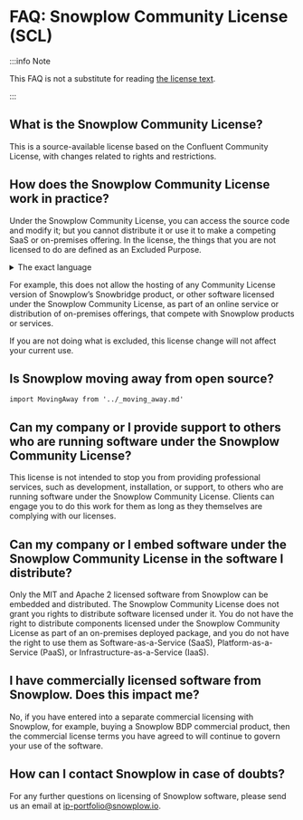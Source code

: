 # FAQ: Snowplow Community License (SCL)

:::info Note

This FAQ is not a substitute for reading [the license text](/community-license-1.0/).

:::

## What is the Snowplow Community License?

This is a source-available license based on the Confluent Community License, with changes related to rights and restrictions.

## How does the Snowplow Community License work in practice?

Under the Snowplow Community License, you can access the source code and modify it; but you cannot distribute it or use it to make a competing SaaS or on-premises offering. In the license, the things that you are not licensed to do are defined as an Excluded Purpose.

<details>
<summary>The exact language</summary>

For purposes of this Agreement, “Excluded Purpose” means making available any on-premises or distributed software product, software-as-a-service, platform-as-a-service, infrastructure-as-a-service, or another similar online service, that competes with any Snowplow products or services that Snowplow or any of its affiliates provide using the Software.

</details>

For example, this does not allow the hosting of any Community License version of Snowplow’s Snowbridge product, or other software licensed under the Snowplow Community License, as part of an online service or distribution of on-premises offerings, that compete with Snowplow products or services.

If you are not doing what is excluded, this license change will not affect your current use.

## Is Snowplow moving away from open source?

```mdx-code-block
import MovingAway from '../_moving_away.md'
```

<MovingAway/>

## Can my company or I provide support to others who are running software under the Snowplow Community License?

This license is not intended to stop you from providing professional services, such as development, installation, or support, to others who are running software under the Snowplow Community License. Clients can engage you to do this work for them as long as they themselves are complying with our licenses.

## Can my company or I embed software under the Snowplow Community License in the software I distribute?

Only the MIT and Apache 2 licensed software from Snowplow can be embedded and distributed. The Snowplow Community License does not grant you rights to distribute software licensed under it. You do not have the right to distribute components licensed under the Snowplow Community License as part of an on-premises deployed package, and you do not have the right to use them as Software-as-a-Service (SaaS), Platform-as-a-Service (PaaS), or Infrastructure-as-a-Service (IaaS).

## I have commercially licensed software from Snowplow. Does this impact me?

No, if you have entered into a separate commercial licensing with Snowplow, for example, buying a Snowplow BDP commercial product, then the commercial license terms you have agreed to will continue to govern your use of the software.

## How can I contact Snowplow in case of doubts?

For any further questions on licensing of Snowplow software, please send us an email at [ip-portfolio@snowplow.io](mailto:ip-portfolio@snowplow.io).
